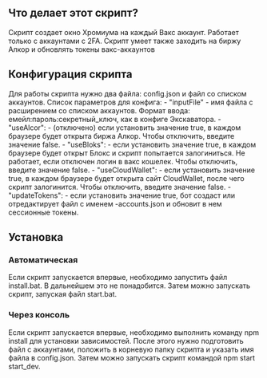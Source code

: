 <h2>Что делает этот скрипт?</h2>
Скрипт создает окно Хромиума на каждый Вакс аккаунт. Работает только с аккаунтами с 2FA.
Скрипт умеет также заходить на биржу Алкор и обновлять токены вакс-аккаунтов

<h2>Конфигурация скрипта</h2>
Для работы скрипта нужно два файла: config.json и файл со списком аккаунтов. Список параметров для конфига:
- "inputFile" - имя файла с расширением со списком аккаунтов. Формат ввода: емейл:пароль:секретный_ключ, как в конфиге Экскаватора.
- "useAlcor":  - (отключено) если установить значение true, в каждом браузере будет открыта биржа Алкор. Чтобы отключить, введите значение false.
- "useBloks":  - если установить значение true, в каждом браузере будет открыт Блокс и скрипт попытается залогиниться. 
Не работает, если отключен логин в вакс кошелек. Чтобы отключить, введите значение false.
- "useCloudWallet":  - если установить значение true, в каждом браузере будет открыта сайт CloudWallet, после чего скрипт залогинится. Чтобы отключить, введите значение false.
- "updateTokens":  - если установить значение true, бот создаст или отредактирует файл с именем <input-file>-accounts.json и обновит в нем сессионные токены.

<h2>Установка</h2>
<h3>Автоматическая</h3>
Если скрипт запускается впервые, необходимо запустить файл install.bat. В дальнейшем это не понадобится.
Затем можно запускать скрипт, запуская файл start.bat.
<h3>Через консоль</h3>
Если скрипт запускается впервые, необходимо выполнить команду npm install для установки зависимостей. 
После этого нужно подготовить файл с аккаунтами, положить в корневую папку скрипта и указать имя файла в config.json.
Затем можно запускать скрипт командой npm start start_dev.